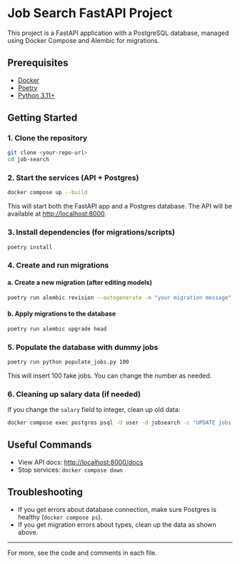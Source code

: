# Job Search FastAPI Project

This project is a FastAPI application with a PostgreSQL database, managed using Docker Compose and Alembic for migrations.

## Prerequisites

- [Docker](https://www.docker.com/products/docker-desktop)
- [Poetry](https://python-poetry.org/docs/#installation)
- [Python 3.11+](https://www.python.org/downloads/)

## Getting Started

### 1. Clone the repository

```sh
git clone <your-repo-url>
cd job-search
```

### 2. Start the services (API + Postgres)

```sh
docker compose up --build
```

This will start both the FastAPI app and a Postgres database. The API will be available at [http://localhost:8000](http://localhost:8000).

### 3. Install dependencies (for migrations/scripts)

```sh
poetry install
```

### 4. Create and run migrations

#### a. Create a new migration (after editing models)

```sh
poetry run alembic revision --autogenerate -m "your migration message"
```

#### b. Apply migrations to the database

```sh
poetry run alembic upgrade head
```

### 5. Populate the database with dummy jobs

```sh
poetry run python populate_jobs.py 100
```

This will insert 100 fake jobs. You can change the number as needed.

### 6. Cleaning up salary data (if needed)

If you change the `salary` field to integer, clean up old data:

```sh
docker compose exec postgres psql -U user -d jobsearch -c "UPDATE jobs SET salary = regexp_replace(salary, '[^0-9]', '', 'g') WHERE salary IS NOT NULL;"
```

## Useful Commands

- View API docs: [http://localhost:8000/docs](http://localhost:8000/docs)
- Stop services: `docker compose down`

## Troubleshooting

- If you get errors about database connection, make sure Postgres is healthy (`docker compose ps`).
- If you get migration errors about types, clean up the data as shown above.

---

For more, see the code and comments in each file.
